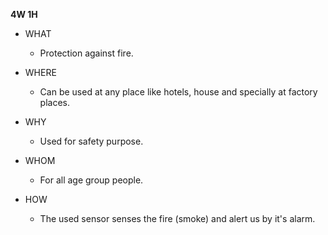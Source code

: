 **4W 1H**
  * WHAT
    - Protection against fire.
  * WHERE
     - Can be used at any place like hotels, house and specially at factory places.
  * WHY
    - Used for safety purpose.
  * WHOM
    - For all age group people.


  * HOW
    - The used sensor senses the fire (smoke) and alert us by it's alarm.  

